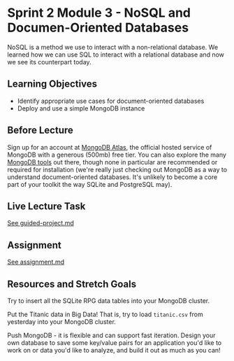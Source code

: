 # Sprint 2 Module 3 - NoSQL and Documen-Oriented Databases

NoSQL is a method we use to interact with a non-relational database. We learned how we can use SQL to interact with a relational database and now we see its counterpart today.

## Learning Objectives

* Identify appropriate use cases for document-oriented databases
* Deploy and use a simple MongoDB instance

## Before Lecture

Sign up for an account at [MongoDB Atlas](https://www.mongodb.com/cloud/atlas), the official hosted service of MongoDB with a generous (500mb) free tier. You can also explore the many [MongoDB tools](http://mongodb-tools.com/) out there, though none in particular are recommended or required for installation (we're really just checking out MongoDB as a way to understand document-oriented databases. It's unlikely to become a core part of your toolkit the way SQLite and PostgreSQL may).

## Live Lecture Task

[See guided-project.md](https://github.com/LambdaSchool/DS-Unit-3-Sprint-2-SQL-and-Databases/blob/master/module3-nosql-and-document-oriented-databases/guided-project.md)

## Assignment

[See assignment.md](https://github.com/LambdaSchool/DS-Unit-3-Sprint-2-SQL-and-Databases/blob/master/module3-nosql-and-document-oriented-databases/assignment.md)

## Resources and Stretch Goals

Try to insert all the SQLite RPG data tables into your MongoDB cluster.

Put the Titanic data in Big Data! That is, try to load `titanic.csv` from yesterday
into your MongoDB cluster.

Push MongoDB - it is flexible and can support fast iteration. Design your own
database to save some key/value pairs for an application you'd like to work on
or data you'd like to analyze, and build it out as much as you can!
